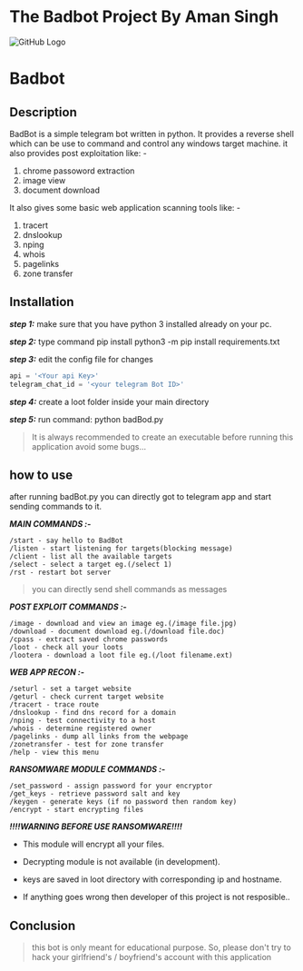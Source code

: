 # The Badbot Project By Aman Singh
![GitHub Logo](/badbot.png) 
# Badbot
## Description
BadBot is a simple telegram bot written in python. It provides a reverse shell which can be use to command and control
any windows target machine. it also provides post exploitation like: -
1. chrome passoword extraction
2. image view 
3. document download 

It also gives some basic web application scanning tools like: - 
1. tracert 
2. dnslookup
3. nping 
4. whois
5. pagelinks
6. zone transfer

## Installation
***step 1:*** make sure that you have python 3 installed already on your pc.

***step 2:*** type command pip install python3 -m pip install requirements.txt

***step 3:*** edit the config file for changes 

```python
api = '<Your api Key>'
telegram_chat_id = '<your telegram Bot ID>'
```
***step 4:*** create a loot folder inside your main directory

***step 5:*** run command: python badBod.py

> It is always recommended to create an executable before running this application avoid some bugs...

## how to use

after running badBot.py you can directly got to telegram app and start sending commands to it.

***MAIN COMMANDS :-***
```telegram
/start - say hello to BadBot
/listen - start listening for targets(blocking message)
/client - list all the available targets
/select - select a target eg.(/select 1)
/rst - restart bot server 
```
>you can directly send shell commands as messages

***POST EXPLOIT COMMANDS :-***
```
/image - download and view an image eg.(/image file.jpg)
/download - document download eg.(/download file.doc)
/cpass - extract saved chrome passwords
/loot - check all your loots
/lootera - download a loot file eg.(/loot filename.ext)
```

***WEB APP RECON :-***
```
/seturl - set a target website
/geturl - check current target website
/tracert - trace route
/dnslookup - find dns record for a domain
/nping - test connectivity to a host
/whois - determine registered owner
/pagelinks - dump all links from the webpage
/zonetransfer - test for zone transfer 
/help - view this menu
```
***RANSOMWARE MODULE COMMANDS :-***
```
/set_password - assign password for your encryptor
/get_keys - retrieve password salt and key
/keygen - generate keys (if no password then random key)
/encrypt - start encrypting files
```
***!!!!WARNING BEFORE USE RANSOMWARE!!!!***

- This module will encrypt all your files.

- Decrypting module is not available (in development). 

- keys are saved in loot directory with corresponding ip and hostname.

- If anything goes wrong then developer of this project is not resposible..

## Conclusion
>this bot is only meant for educational purpose. So, please don't try to hack your girlfriend's / boyfriend's account with this application
